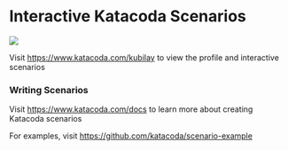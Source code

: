# Interactive Katacoda Scenarios

[![](http://shields.katacoda.com/katacoda/kubilay/count.svg)](https://www.katacoda.com/kubilay "Get your profile on Katacoda.com")

Visit https://www.katacoda.com/kubilay to view the profile and interactive scenarios

### Writing Scenarios
Visit https://www.katacoda.com/docs to learn more about creating Katacoda scenarios

For examples, visit https://github.com/katacoda/scenario-example
